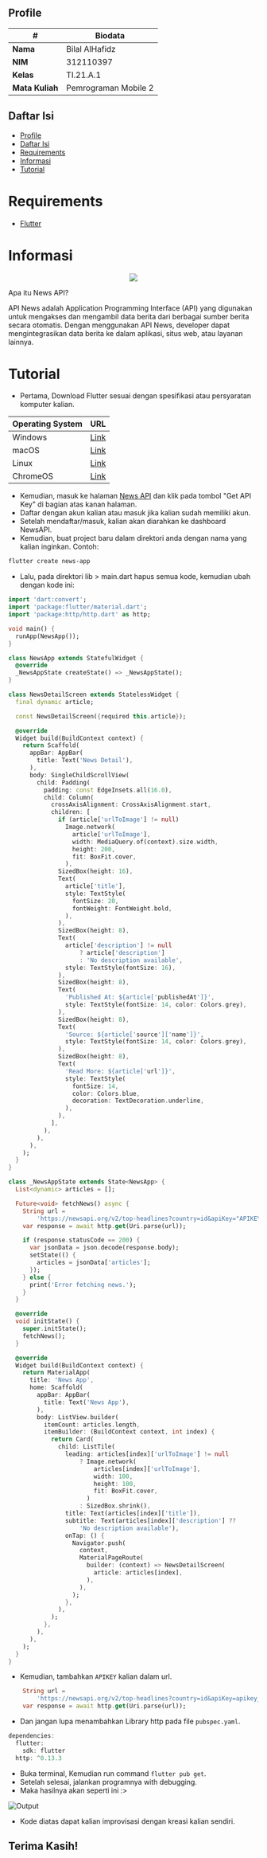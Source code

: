## Profile
| #               | Biodata              |
| --------------- | ---------------------|
| **Nama**        | Bilal AlHafidz       |
| **NIM**         | 312110397            |
| **Kelas**       | TI.21.A.1            |
| **Mata Kuliah** | Pemrograman Mobile 2 |

## Daftar Isi

- [Profile](#profile)
- [Daftar Isi](#daftar-isi)
- [Requirements](#requirements)
- [Informasi](#informasi)
- [Tutorial](#tutorial)

# Requirements
- [Flutter](https://docs.flutter.dev/get-started/install)

# Informasi

<p align="center">
 <img src="img/news-api.png"/>
</p>

<p>Apa itu News API?</p>
<p>
API News adalah Application Programming Interface (API) yang digunakan untuk mengakses dan mengambil data berita dari berbagai sumber berita secara otomatis. Dengan menggunakan API News, developer dapat mengintegrasikan data berita ke dalam aplikasi, situs web, atau layanan lainnya.
</p>

# Tutorial
- Pertama, Download Flutter sesuai dengan spesifikasi atau persyaratan komputer kalian.

|  Operating System  |                               URL                              |
| -------------------|:--------------------------------------------------------------:|
|  Windows           |  [Link](https://docs.flutter.dev/get-started/install/windows)  |
|  macOS             |  [Link](https://docs.flutter.dev/get-started/install/macos)    |
|  Linux             |  [Link](https://docs.flutter.dev/get-started/install/linux)    |
|  ChromeOS          |  [Link](https://docs.flutter.dev/get-started/install/chromeos) |

- Kemudian, masuk ke halaman [News API](https://newsapi.org/) dan klik pada tombol "Get API Key" di bagian atas kanan halaman.
- Daftar dengan akun kalian atau masuk jika kalian sudah memiliki akun.
- Setelah mendaftar/masuk, kalian akan diarahkan ke dashboard NewsAPI.
- Kemudian, buat project baru dalam direktori anda dengan nama yang kalian inginkan. Contoh:
  
```bash
flutter create news-app
```

- Lalu, pada direktori lib > main.dart hapus semua kode, kemudian ubah dengan kode ini:

```dart
import 'dart:convert';
import 'package:flutter/material.dart';
import 'package:http/http.dart' as http;

void main() {
  runApp(NewsApp());
}

class NewsApp extends StatefulWidget {
  @override
  _NewsAppState createState() => _NewsAppState();
}

class NewsDetailScreen extends StatelessWidget {
  final dynamic article;

  const NewsDetailScreen({required this.article});

  @override
  Widget build(BuildContext context) {
    return Scaffold(
      appBar: AppBar(
        title: Text('News Detail'),
      ),
      body: SingleChildScrollView(
        child: Padding(
          padding: const EdgeInsets.all(16.0),
          child: Column(
            crossAxisAlignment: CrossAxisAlignment.start,
            children: [
              if (article['urlToImage'] != null)
                Image.network(
                  article['urlToImage'],
                  width: MediaQuery.of(context).size.width,
                  height: 200,
                  fit: BoxFit.cover,
                ),
              SizedBox(height: 16),
              Text(
                article['title'],
                style: TextStyle(
                  fontSize: 20,
                  fontWeight: FontWeight.bold,
                ),
              ),
              SizedBox(height: 8),
              Text(
                article['description'] != null
                    ? article['description']
                    : 'No description available',
                style: TextStyle(fontSize: 16),
              ),
              SizedBox(height: 8),
              Text(
                'Published At: ${article['publishedAt']}',
                style: TextStyle(fontSize: 14, color: Colors.grey),
              ),
              SizedBox(height: 8),
              Text(
                'Source: ${article['source']['name']}',
                style: TextStyle(fontSize: 14, color: Colors.grey),
              ),
              SizedBox(height: 8),
              Text(
                'Read More: ${article['url']}',
                style: TextStyle(
                  fontSize: 14,
                  color: Colors.blue,
                  decoration: TextDecoration.underline,
                ),
              ),
            ],
          ),
        ),
      ),
    );
  }
}

class _NewsAppState extends State<NewsApp> {
  List<dynamic> articles = [];

  Future<void> fetchNews() async {
    String url =
        'https://newsapi.org/v2/top-headlines?country=id&apiKey="APIKEY ANDA"';
    var response = await http.get(Uri.parse(url));

    if (response.statusCode == 200) {
      var jsonData = json.decode(response.body);
      setState(() {
        articles = jsonData['articles'];
      });
    } else {
      print('Error fetching news.');
    }
  }

  @override
  void initState() {
    super.initState();
    fetchNews();
  }

  @override
  Widget build(BuildContext context) {
    return MaterialApp(
      title: 'News App',
      home: Scaffold(
        appBar: AppBar(
          title: Text('News App'),
        ),
        body: ListView.builder(
          itemCount: articles.length,
          itemBuilder: (BuildContext context, int index) {
            return Card(
              child: ListTile(
                leading: articles[index]['urlToImage'] != null
                    ? Image.network(
                        articles[index]['urlToImage'],
                        width: 100,
                        height: 100,
                        fit: BoxFit.cover,
                      )
                    : SizedBox.shrink(),
                title: Text(articles[index]['title']),
                subtitle: Text(articles[index]['description'] ??
                    'No description available'),
                onTap: () {
                  Navigator.push(
                    context,
                    MaterialPageRoute(
                      builder: (context) => NewsDetailScreen(
                        article: articles[index],
                      ),
                    ),
                  );
                },
              ),
            );
          },
        ),
      ),
    );
  }
}
```

- Kemudian, tambahkan `APIKEY` kalian dalam url.

```dart
    String url =
        'https://newsapi.org/v2/top-headlines?country=id&apiKey=apikey_anda'; //Masukan APIKEY kalian disini
    var response = await http.get(Uri.parse(url));
```

- Dan jangan lupa menambahkan Library http pada file `pubspec.yaml`.

```dart
dependencies:
  flutter:
    sdk: flutter
  http: ^0.13.3
```

- Buka terminal, Kemudian run command `flutter pub get`.
- Setelah selesai, jalankan programnya with debugging.
- Maka hasilnya akan seperti ini :>

![Output](img/output.png)

- Kode diatas dapat kalian improvisasi dengan kreasi kalian sendiri.

## Terima Kasih!
